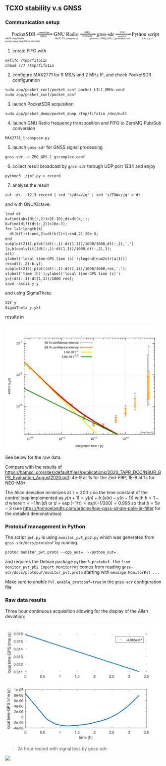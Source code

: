 ## TCXO stability v.s GNSS

### Communication setup

<img src="setup.png">

1. create FIFO with
```
mkfifo /tmp/fifo1in
chmod 777 /tmp/fifo1in
```
2. configure MAX2771 for 8 MS/s and 2 MHz IF, and check PocketSDR configuration
```
sudo app/pocket_conf/pocket_conf pocket_L1L1_8MHz.conf
sudo app/pocket_conf/pocket_conf
```
3. launch PocketSDR acquisition
```
sudo app/pocket_dump/pocket_dump /tmp/fifo1in /dev/null
```
4. launch GNU Radio frequency transposition and FIFO to ZeroMQ Pub/Sub conversion
```
MAX2771_transpose.py
```
5. launch ``gnss-sdr`` for GNSS signal processing
```
gnss-sdr -c ZMQ_GPS_1_grcomplex.conf
```
6. collect result broadcast by ``gnss-sdr`` through UDP port 1234 and enjoy
```
python3 ./jmf.py > record
```
7. analyze the result
```
cut -d\  -f2,3 record | sed 's/dt=//g' | sed 's/TOW=//g' > dt
```
and with GNU/Octave:
```
load dt
k=find(abs(dt(:,2))>2E-10);dt=dt(k,:);
k=find(diff(dt(:,2))>10e-3);
for l=1:length(k)
  dt(k(l)+1:end,2)=dt(k(l)+1:end,2)-20e-3;
end
subplot(211);plot((dt(:,1)-dt(1,1))/1000/3600,dt(:,2),'.')
[a,b]=polyfit((dt(:,1)-dt(1,1))/1000,dt(:,2),1);
a(1)
ylabel('local time-GPS time (s)');legend(num2str(a(1)))
res=dt(:,2)-b.yf;
subplot(212);plot((dt(:,1)-dt(1,1))/1000/3600,res,'.');
xlabel('time (h)');ylabel('local time-GPS time (s)')
y=[(dt(:,1)-dt(1,1))/1000 res];
save -ascii y y
```
and using SigmaTheta:
```
X2Y y
SigmaTheta y.ykt
```
results in

<img src="y.svg">

See below for the raw data.

Compare with the results of https://hamsci.org/sites/default/files/publications/2020_TAPR_DCC/N8UR_GPS_Evaluation_August2020.pdf: 
4e-9 at 1s for the Zed-F9P, 1E-8 at 1s for NEO-M8*

The Allan deviation minimizes at $\tau=200$ s so the time constant of the control loop implemented as $y(n+1)=y(n)+b.(x(n)-y(n-1))$
with $b=1-d$ where $\tau=-1/\ln(d)$ or $d=\exp(-1/\tau)=exp(-1/200)=0.995$ so that $b=5e-3$ (see https://tomroelandts.com/articles/low-pass-single-pole-iir-filter for the detailed demonstration)


### Protobuf management in Python

The script ``jmf.py`` is using ``monitor_pvt_pb2.py`` which was generated from ``gnss-sdr/docs/protobuf`` by running
```
protoc monitor_pvt.proto --cpp_out=. --python_out=.
```
and requires the Debian package ``python3-protobuf``. The ``from monitor_pvt_pb2 import MonitorPvt`` comes from reading
``gnss-sdr/docs/protobuf/monitor_pvt.proto`` starting with ``message MonitorPvt ...``

Make sure to *enable* ``PVT.enable_protobuf=true`` in the ``gnss-sdr`` configuration file 

### Raw data results

Three hour continuous acquisition allowing for the display of the Allan deviation:

<img src="record1.svg">

>24 hour record with signal loss by gnss-sdr:

<img src="record3.svg">
